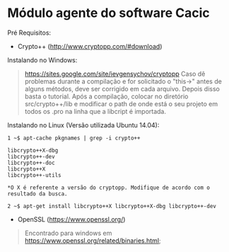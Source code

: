 ﻿Módulo agente do software Cacic
============
Pré Requisitos:
- Crypto++ (http://www.cryptopp.com/#download)

Instalando no Windows:
>https://sites.google.com/site/ievgensychov/cryptopp
>Caso dê problemas durante a compilação e for solicitado o "this->" antes de alguns métodos, deve ser corrigido em cada arquivo. Depois disso basta o tutorial.
>Após a compilação, colocar no diretório src/crypto++/lib e modificar o path de onde está o seu projeto em todos os .pro na linha que a libcript é importada.

Instalando no Linux (Versão utilizada Ubuntu 14.04):

    1 ~$ apt-cache pkgnames | grep -i crypto++
  
    libcrypto++X-dbg
    libcrypto++-dev
    libcrypto++-doc
    libcrypto++X
    libcrypto++-utils
  
    *O X é referente a versão do cryptopp. Modifique de acordo com o resultado da busca.
  
    2 ~$ apt-get install libcrypto++X libcrypto++X-dbg libcrypto++-dev

- OpenSSL (https://www.openssl.org/)
>Encontrado para windows em https://www.openssl.org/related/binaries.html;


